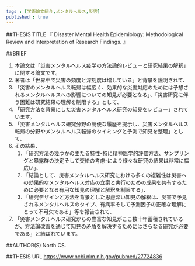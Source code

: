 ```yaml
--- 
tags : [学術論文紹介,メンタルヘルス,災害] 
published : true
---
```


##THESIS TITLE
『
Disaster Mental Health Epidemiology: Methodological Review and Interpretation of Research Findings.
』
  
##BRIEF

1. 本論文は「災害メンタルヘルス疫学の方法論的レビューと研究結果の解釈」に関する論文です。
1. 著者は「世界中で災害の頻度と深刻度は増している」と背景を説明されて、
1. 「災害のメンタルヘルス転帰は幅広く、効果的な災害対応のためには予想されるメンタルヘルスへの影響についての知見が必要となる」、「災害研究に伴う困難は研究結果の理解を制限する」として、
1. 「研究方法を背景にした災害メンタルヘルス研究の知見をレビュー」されています。
1. 「災害メンタルヘルス研究分野の簡便な履歴を提示し、災害メンタルヘルス転帰の分野やメンタルヘルス転帰のタイミングと予測で知見を整理」として、
1. その結果、
	1. 「研究方法の幾つかの主たる特性-特に精神医学的評価方法、サンプリングと暴露群の決定そして交絡の考慮-により様々な研究の結果は非常に幅広い」、 
	1. 「結論として、災害メンタルヘルス研究における多くの複雑性は災害への効果的なメンタルヘルス対応の立案と実行のための成果を共有するために必要となる有用な知見の理解と解釈を制限する」、
	1. 「研究デザインと方法を背景とした思慮深い知見の解釈は、災害で予見されるメンタルヘルスのタイプ、有病率そして予測因子の正確な理解にとって不可欠である」等を報告されて、
1. 「災害メンタルヘルス研究からの豊富な知見がここ数十年蓄積されているが、方法論改善を通じて知見の矛盾を解決するためにはさらなる研究が必要である」と結ばれています。




##AUTHOR(S)
North CS.


##THESIS URL
[
https://www.ncbi.nlm.nih.gov/pubmed/27724836
](
https://www.ncbi.nlm.nih.gov/pubmed/27724836
)
